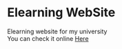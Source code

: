 # Elearning WebSite

Elearning website for my university <br>
You can check it online <a href="https://umbb-elearning.netlify.app/" target="_blank"> Here </a>
